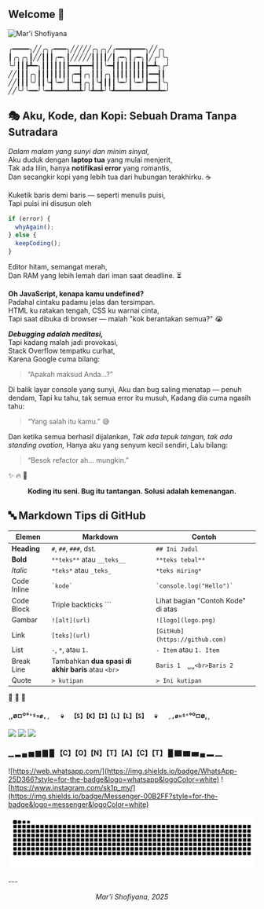 ## Welcome 👋
![Mar'i Shofiyana](Gambar.jpg)
<!--
**l0calh00st/l0calh00st** is a ✨ _special_ ✨ repository because its `README.md` (this file) appears on your GitHub profile.

Here are some ideas to get you started:

- 🔭 I’m currently working on ...
- 🌱 I’m currently learning ...
- 👯 I’m looking to collaborate on ...
- 🤔 I’m looking for help with ...
- 💬 Ask me about ...
- 📫 How to reach me: ...
- 😄 Pronouns: ...
- ⚡ Fun fact: ...
-->




╭━━━━╮╱╱╭╮╭━━━╮╱╱╱╱╱╭╮╭╮╱╭━━━┳━━━╮╱╱╭╮
┃╭╮╭╮┃╱╱┃┃┃╭━╮┃╱╱╱╱╱┃┃┃┃╱┃╭━╮┃╭━╮┃╱╭╯╰╮
╰╯┃┃┣┻━╮┃┃┃┃┃┃┣━━┳━━┫┃┃╰━┫┃┃┃┃┃┃┃┣━┻╮╭╯
╱╱┃┃┃╭╮┃┃┃┃┃┃┃┃╭━┫╭╮┃┃┃╭╮┃┃┃┃┃┃┃┃┃━━┫┃
╱╱┃┃┃╰╯┃┃╰┫╰━╯┃╰━┫╭╮┃╰┫┃┃┃╰━╯┃╰━╯┣━━┃╰╮
╱╱╰╯╰━━╯╰━┻━━━┻━━┻╯╰┻━┻╯╰┻━━━┻━━━┻━━┻━╯

## 🎭 Aku, Kode, dan Kopi: Sebuah Drama Tanpa Sutradara

_Dalam malam yang sunyi dan minim sinyal,_  
Aku duduk dengan **laptop tua** yang mulai menjerit,  
Tak ada lilin, hanya **notifikasi error** yang romantis,  
Dan secangkir kopi yang lebih tua dari hubungan terakhirku. ☕  

Kuketik baris demi baris — seperti menulis puisi,<br>
Tapi puisi ini disusun oleh  
```js
if (error) {
  whyAgain();
} else {
  keepCoding();
}  
```
Editor hitam, semangat merah,  
Dan RAM yang lebih lemah dari iman saat deadline. ⏳

**Oh JavaScript, kenapa kamu undefined?**  
Padahal cintaku padamu jelas dan tersimpan.  
HTML ku ratakan tengah, CSS ku warnai cinta,  
Tapi saat dibuka di browser — malah "kok berantakan semua?" 😭  

**_Debugging adalah meditasi,_**  
Tapi kadang malah jadi provokasi,  
Stack Overflow tempatku curhat,  
Karena Google cuma bilang:  
> “Apakah maksud Anda...?”

Di balik layar console yang sunyi,
Aku dan bug saling menatap — penuh dendam,
Tapi ku tahu, tak semua error itu musuh,
Kadang dia cuma ngasih tahu:
> “Yang salah itu kamu.” 😅  

Dan ketika semua berhasil dijalankan,
*Tak ada tepuk tangan, tak ada standing ovation,*
Hanya aku yang senyum kecil sendiri,
Lalu bilang:
> “Besok refactor ah... mungkin.”

:sparkles: :fire: :rocket:

<div align="center">
    
  **Koding itu seni. Bug itu tantangan. Solusi adalah kemenangan.**
  
</div>

## 🔤 Markdown Tips di GitHub

| Elemen      | Markdown                                       | Contoh                                  |
|-------------|------------------------------------------------|------------------------------------------|
| **Heading** | `#`, `##`, `###`, dst.                        | `## Ini Judul`                           |
| **Bold**    | `**teks**` atau `__teks__`                   | `**teks tebal**`                         |
| *Italic*    | `*teks*` atau `_teks_`                       | `*teks miring*`                          |
| Code Inline | `` `kode` ``                                 | `` `console.log("Hello")` ``             |
| Code Block  | Triple backticks ```                         | Lihat bagian "Contoh Kode" di atas       |
| Gambar      | `![alt](url)`                                | `![logo](logo.png)`                      |
| Link        | `[teks](url)`                                | `[GitHub](https://github.com)`           |
| List        | `-`, `*`, atau `1.`                          | `- Item` atau `1. Item`                  |
| Break Line  | Tambahkan **dua spasi di akhir baris** atau `<br>` | `Baris 1  ␣␣<br>Baris 2`     |
| Quote       | `> kutipan`                                  | `> Ini kutipan`                          |

:rocket: :rocket: :rocket:

#### ¸,ø¤º°`°º¤ø,¸   💀  【S】【K】【I】【L】【L】【S】  💀   ¸,ø¤º°`°º¤ø,¸

<img src="https://img.shields.io/badge/HTML5-E34F26?style=for-the-badge&logo=html5&logoColor=white" />
<img src="https://img.shields.io/badge/CSS3-1572B6?style=for-the-badge&logo=css3&logoColor=white" />
<img src="https://img.shields.io/badge/Bootstrap-563D7C?style=for-the-badge&logo=bootstrap&logoColor=white" />

#### ▁ ▂ ▄ ▅ ▆ ▇ █   【C】【O】【N】【T】【A】【C】【T】   █ ▇ ▆ ▅ ▄ ▂ ▁  

![https://web.whatsapp.com/](https://img.shields.io/badge/WhatsApp-25D366?style=for-the-badge&logo=whatsapp&logoColor=white) ![https://www.instagram.com/sk1p_my/](https://img.shields.io/badge/Messenger-00B2FF?style=for-the-badge&logo=messenger&logoColor=white)


<!-- Snake Animation -->
<div align="center">
    
  ![snake gif](https://github.com/TechnologyHell/TechnologyHell/blob/output/github-snake-dark.svg)
</div>
---


<div align="center">

*Mar’i Shofiyana, 2025*

</div>
